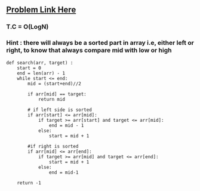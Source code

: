 ## [Problem Link Here](https://www.codingninjas.com/codestudio/guided-paths/data-structures-algorithms/content/118820/offering/1381878)

### T.C = O(LogN)

### Hint : there will always be a sorted part in array i.e, either left or right, to know that always compare mid with low or high

```
def search(arr, target) :
    start = 0
    end = len(arr) - 1
    while start <= end:
        mid = (start+end)//2

        if arr[mid] == target:
            return mid
            
        # if left side is sorted
        if arr[start] <= arr[mid]:
            if target >= arr[start] and target <= arr[mid]:
                end = mid - 1
            else:
                start = mid + 1

        #if right is sorted
        if arr[mid] <= arr[end]:
            if target >= arr[mid] and target <= arr[end]:
                start = mid + 1
            else:
                end = mid-1

    return -1   
```
